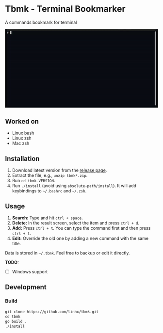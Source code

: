 # Tbmk - Terminal Bookmarker

A commands bookmark for terminal

![Demo](./tbmk.gif)

## Worked on

- Linux bash
- Linux zsh
- Mac zsh

## Installation

1. Download latest version from the [release page](https://github.com/linhx/tbmk/releases).
2. Extract the file, e.g., `unzip tbmk*.zip`.
3. Run `cd tbmk-VERSION`.
4. Run `./install` (avoid using `absolute-path/install`). It will add keybindings to `~/.bashrc` and `~/.zsh`.

## Usage

1. **Search:** Type and hit `ctrl + space`.
2. **Delete:** In the result screen, select the item and press `ctrl + d`.
3. **Add:** Press `ctrl + t`. You can type the command first and then press `ctrl + t`.
4. **Edit:** Override the old one by adding a new command with the same title.

Data is stored in `~/.tbmk`. Feel free to backup or edit it directly.

**TODO:**

- [ ] Windows support

## Development

### Build

```shell
git clone https://github.com/linhx/tbmk.git
cd tbmk
go build .
./install
```

